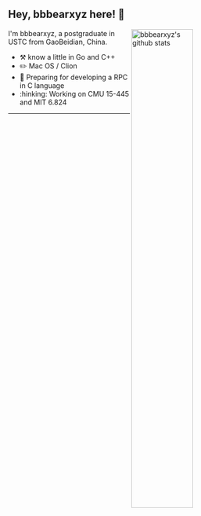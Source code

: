 ## Hey, bbbearxyz here! :wave:

<img align="right" alt="bbbearxyz's github stats" width="50%" src="https://github-readme-stats.vercel.app/api?username=bbbearxyz&show_icons=true">

I'm bbbearxyz, a postgraduate in USTC from GaoBeidian, China.

-   :hammer_and_pick:    know a little in Go and C++
-   :pencil2: Mac OS / Clion
-   :seedling: Preparing for developing a RPC in C language 
-   :hinking: Working on CMU 15-445 and MIT 6.824

---

